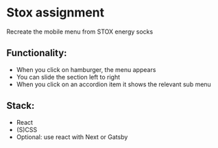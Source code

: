 # Stox assignment

Recreate the mobile menu from STOX energy socks

## Functionality:

- When you click on hamburger, the menu appears
- You can slide the section left to right
- When you click on an accordion item it shows the relevant sub menu

## Stack:

- React
- (S)CSS
- Optional: use react with Next or Gatsby

